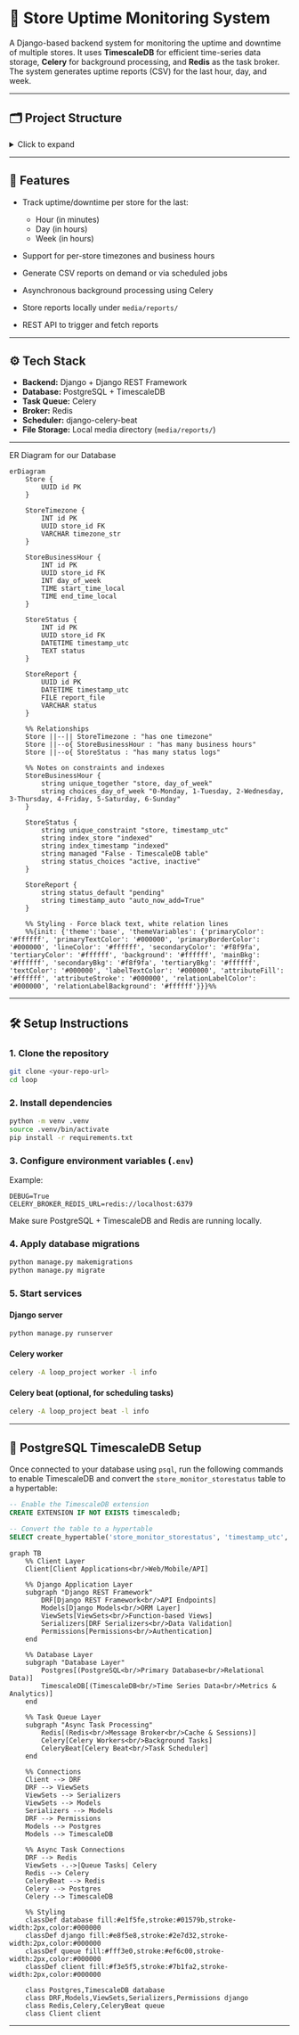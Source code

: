 # 🏪 Store Uptime Monitoring System

A Django-based backend system for monitoring the uptime and downtime of multiple stores. It uses **TimescaleDB** for efficient time-series data storage, **Celery** for background processing, and **Redis** as the task broker. The system generates uptime reports (CSV) for the last hour, day, and week.

---

## 🗂️ Project Structure

<details>
<summary>Click to expand</summary>

```text
loop/
├── loop_project/
│   ├── __init__.py
│   ├── settings.py
│   ├── urls.py
│   └── wsgi.py
│
├── store_monitor/
│   ├── admin.py
│   ├── apps.py
│   ├── models.py
│   ├── serializer.py
│   ├── tasks.py
│   ├── urls.py
│   ├── utils.py
│   ├── views/
│   │   ├── __init__.py
│   │   ├── report.py
│   │   └── test.py
│   └── migrations/
│
├── media/
│   └── reports/
│       └── store_report_<id>.csv
│
├── manage.py
└── README.md
```

</details>

---

## 🚀 Features

* Track uptime/downtime per store for the last:

  * Hour (in minutes)
  * Day (in hours)
  * Week (in hours)
* Support for per-store timezones and business hours
* Generate CSV reports on demand or via scheduled jobs
* Asynchronous background processing using Celery
* Store reports locally under `media/reports/`
* REST API to trigger and fetch reports

---

## ⚙️ Tech Stack

* **Backend:** Django + Django REST Framework
* **Database:** PostgreSQL + TimescaleDB
* **Task Queue:** Celery
* **Broker:** Redis
* **Scheduler:** django-celery-beat
* **File Storage:** Local media directory (`media/reports/`)

---
ER Diagram for our Database
```mermaid
erDiagram
    Store {
        UUID id PK
    }
    
    StoreTimezone {
        INT id PK
        UUID store_id FK
        VARCHAR timezone_str
    }
    
    StoreBusinessHour {
        INT id PK
        UUID store_id FK
        INT day_of_week
        TIME start_time_local
        TIME end_time_local
    }
    
    StoreStatus {
        INT id PK
        UUID store_id FK
        DATETIME timestamp_utc
        TEXT status
    }
    
    StoreReport {
        UUID id PK
        DATETIME timestamp_utc
        FILE report_file
        VARCHAR status
    }
    
    %% Relationships
    Store ||--|| StoreTimezone : "has one timezone"
    Store ||--o{ StoreBusinessHour : "has many business hours"
    Store ||--o{ StoreStatus : "has many status logs"
    
    %% Notes on constraints and indexes
    StoreBusinessHour {
        string unique_together "store, day_of_week"
        string choices_day_of_week "0-Monday, 1-Tuesday, 2-Wednesday, 3-Thursday, 4-Friday, 5-Saturday, 6-Sunday"
    }
    
    StoreStatus {
        string unique_constraint "store, timestamp_utc"
        string index_store "indexed"
        string index_timestamp "indexed"
        string managed "False - TimescaleDB table"
        string status_choices "active, inactive"
    }
    
    StoreReport {
        string status_default "pending"
        string timestamp_auto "auto_now_add=True"
    }
    
    %% Styling - Force black text, white relation lines
    %%{init: {'theme':'base', 'themeVariables': {'primaryColor': '#ffffff', 'primaryTextColor': '#000000', 'primaryBorderColor': '#000000', 'lineColor': '#ffffff', 'secondaryColor': '#f8f9fa', 'tertiaryColor': '#ffffff', 'background': '#ffffff', 'mainBkg': '#ffffff', 'secondaryBkg': '#f8f9fa', 'tertiaryBkg': '#ffffff', 'textColor': '#000000', 'labelTextColor': '#000000', 'attributeFill': '#ffffff', 'attributeStroke': '#000000', 'relationLabelColor': '#000000', 'relationLabelBackground': '#ffffff'}}}%%
```
---
## 🛠️ Setup Instructions

### 1. Clone the repository

```bash
git clone <your-repo-url>
cd loop
```

### 2. Install dependencies

```bash
python -m venv .venv
source .venv/bin/activate
pip install -r requirements.txt
```

### 3. Configure environment variables (`.env`)

Example:

```env
DEBUG=True
CELERY_BROKER_REDIS_URL=redis://localhost:6379
```

Make sure PostgreSQL + TimescaleDB and Redis are running locally.

### 4. Apply database migrations

```bash
python manage.py makemigrations
python manage.py migrate
```

### 5. Start services

#### Django server

```bash
python manage.py runserver
```

#### Celery worker

```bash
celery -A loop_project worker -l info
```

#### Celery beat (optional, for scheduling tasks)

```bash
celery -A loop_project beat -l info
```

---

## 🔹 PostgreSQL TimescaleDB Setup

Once connected to your database using `psql`, run the following commands to enable TimescaleDB and convert the `store_monitor_storestatus` table to a hypertable:

```sql
-- Enable the TimescaleDB extension
CREATE EXTENSION IF NOT EXISTS timescaledb;

-- Convert the table to a hypertable
SELECT create_hypertable('store_monitor_storestatus', 'timestamp_utc', if_not_exists => TRUE);
```
```mermaid
graph TB
    %% Client Layer
    Client[Client Applications<br/>Web/Mobile/API]
    
    %% Django Application Layer
    subgraph "Django REST Framework"
        DRF[Django REST Framework<br/>API Endpoints]
        Models[Django Models<br/>ORM Layer]
        ViewSets[ViewSets<br/>Function-based Views]
        Serializers[DRF Serializers<br/>Data Validation]
        Permissions[Permissions<br/>Authentication]
    end
    
    %% Database Layer
    subgraph "Database Layer"
        Postgres[(PostgreSQL<br/>Primary Database<br/>Relational Data)]
        TimescaleDB[(TimescaleDB<br/>Time Series Data<br/>Metrics & Analytics)]
    end
    
    %% Task Queue Layer
    subgraph "Async Task Processing"
        Redis[(Redis<br/>Message Broker<br/>Cache & Sessions)]
        Celery[Celery Workers<br/>Background Tasks]
        CeleryBeat[Celery Beat<br/>Task Scheduler]
    end
    
    %% Connections
    Client --> DRF
    DRF --> ViewSets
    ViewSets --> Serializers
    ViewSets --> Models
    Serializers --> Models
    DRF --> Permissions
    Models --> Postgres
    Models --> TimescaleDB
    
    %% Async Task Connections
    DRF --> Redis
    ViewSets -.->|Queue Tasks| Celery
    Redis --> Celery
    CeleryBeat --> Redis
    Celery --> Postgres
    Celery --> TimescaleDB
    
    %% Styling
    classDef database fill:#e1f5fe,stroke:#01579b,stroke-width:2px,color:#000000
    classDef django fill:#e8f5e8,stroke:#2e7d32,stroke-width:2px,color:#000000
    classDef queue fill:#fff3e0,stroke:#ef6c00,stroke-width:2px,color:#000000
    classDef client fill:#f3e5f5,stroke:#7b1fa2,stroke-width:2px,color:#000000
    
    class Postgres,TimescaleDB database
    class DRF,Models,ViewSets,Serializers,Permissions django
    class Redis,Celery,CeleryBeat queue
    class Client client
```
---
